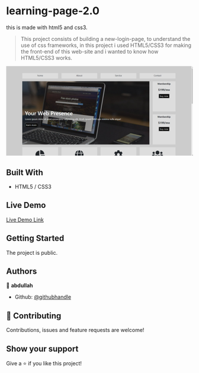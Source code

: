 # learning-page-2.0
this is made with html5 and css3.
> This project consists of building a new-login-page, to understand the use of css frameworks, in this project i used HTML5/CSS3 for making the front-end of this web-site and i wanted to know how HTML5/CSS3 works.

![Alt text](https://github.com/abdullah-FullStackDev/learning-page-2.0/blob/main/Screenshot%20(43).png)

## Built With

- HTML5 / CSS3

## Live Demo

[Live Demo Link](https://abdullah-fullstackdev.github.io/learning-page-2.0/)

## Getting Started

The project is public.

## Authors

👤 **abdullah**

- Github: [@githubhandle](https://github.com/abdullah-FullStackDev)


## 🤝 Contributing

Contributions, issues and feature requests are welcome!

## Show your support

Give a ⭐️ if you like this project!

